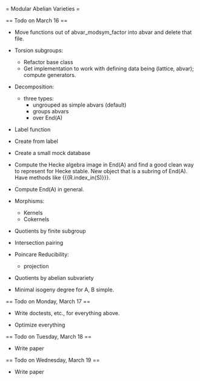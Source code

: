 = Modular Abelian Varieties =


== Todo on March 16 ==

 * Move functions out of abvar_modsym_factor into abvar and delete that file. 

 * Torsion subgroups:
    * Refactor base class
    * Get implementation to work with defining data being (lattice, abvar); compute generators. 

 * Decomposition:
    * three types:
        * ungrouped as simple abvars   (default)
        * groups abvars
        * over End(A)

 * Label function

 * Create from label

 * Create a small mock database

 * Compute the Hecke algebra image in End(A) and find a good clean way to represent for Hecke stable.  New object that is a subring of End(A).   Have methods like {{{R.index_in(S)}}}.

 * Compute End(A) in general.

 * Morphisms:
    * Kernels
    * Cokernels
   
 * Quotients by finite subgroup

 * Intersection pairing

 * Poincare Reducibility:
    * projection

 * Quotients by abelian subvariety

 * Minimal isogeny degree for A, B simple.

 


== Todo on Monday, March 17 ==

 * Write doctests, etc., for everything above.

 * Optimize everything

== Todo on Tuesday, March 18 ==

 * Write paper

== Todo on Wednesday, March 19 ==

 * Write paper
